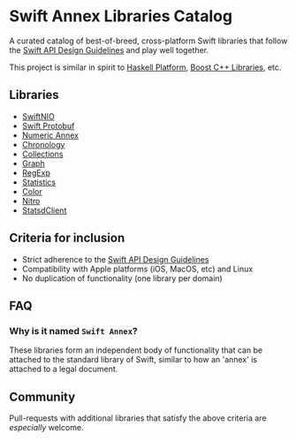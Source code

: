 # Swift Annex Libraries Catalog

A curated catalog of best-of-breed, cross-platform Swift libraries that follow the [Swift API Design Guidelines](https://swift.org/documentation/api-design-guidelines/) and play well together.

This project is similar in spirit to [Haskell Platform](https://www.haskell.org/platform/contents.html),
[Boost C++ Libraries](https://www.boost.org/doc/libs/), etc.

## Libraries

* [SwiftNIO](https://github.com/apple/swift-nio)
* [Swift Protobuf](https://github.com/apple/swift-protobuf)
* [Numeric Annex](https://github.com/xwu/NumericAnnex)
* [Chronology](https://github.com/davedelong/Chronology)
* [Collections](https://github.com/reizu/swift-collections)
* [Graph](https://github.com/reizu/swift-graph)
* [RegExp](https://github.com/reizu/swift-regexp)
* [Statistics](https://github.com/reizu/swift-statistics)
* [Color](https://github.com/reizu/swift-color)
* [Nitro](https://github.com/reizu/swift-nitro)
* [StatsdClient](https://github.com/reizu/swift-statsd-client)

## Criteria for inclusion

* Strict adherence to the [Swift API Design Guidelines](https://swift.org/documentation/api-design-guidelines/)
* Compatibility with Apple platforms (iOS, MacOS, etc) and Linux
* No duplication of functionality (one library per domain)

## FAQ

### Why is it named `Swift Annex`?

These libraries form an independent body of functionality that can be attached to the standard library of Swift, similar to how an 'annex' is attached to a legal document.

## Community

Pull-requests with additional libraries that satisfy the above criteria are
_especially_ welcome.
